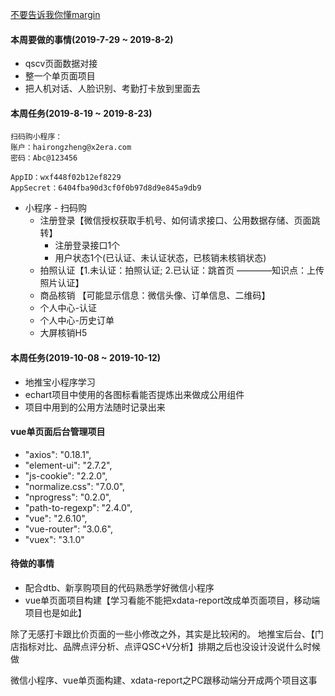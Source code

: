 [不要告诉我你懂margin](http://www.hicss.net/do-not-tell-me-you-understand-margin/)

#### 本周要做的事情(2019-7-29 ~ 2019-8-2)
- qscv页面数据对接 
- 整一个单页面项目
- 把人机对话、人脸识别、考勤打卡放到里面去

#### 本周任务(2019-8-19 ~  2019-8-23)

```
扫码购小程序：
账户：hairongzheng@x2era.com
密码：Abc@123456

AppID：wxf448f02b12ef8229
AppSecret：6404fba90d3cf0f0b97d8d9e845a9db9

```
- 小程序 - 扫码购
    - 注册登录【微信授权获取手机号、如何请求接口、公用数据存储、页面跳转】
        - 注册登录接口1个
        - 用户状态1个(已认证、未认证状态，已核销未核销状态)
    - 拍照认证【1.未认证：拍照认证; 2.已认证：跳首页 ————知识点：上传照片认证】
    - 商品核销 【可能显示信息：微信头像、订单信息、二维码】
    - 个人中心-认证
    - 个人中心-历史订单
    - 大屏核销H5 


#### 本周任务(2019-10-08 ~ 2019-10-12)
- 地推宝小程序学习
- echart项目中使用的各图标看能否提炼出来做成公用组件
- 项目中用到的公用方法随时记录出来


#### vue单页面后台管理项目
- "axios": "0.18.1",
- "element-ui": "2.7.2",
- "js-cookie": "2.2.0",
- "normalize.css": "7.0.0",
- "nprogress": "0.2.0",
- "path-to-regexp": "2.4.0",
- "vue": "2.6.10",
- "vue-router": "3.0.6",
- "vuex": "3.1.0"

#### 待做的事情
- 配合dtb、新享购项目的代码熟悉学好微信小程序
- vue单页面项目构建【学习看能不能把xdata-report改成单页面项目，移动端项目也是如此】


除了无感打卡跟比价页面的一些小修改之外，其实是比较闲的。
地推宝后台、【门店指标对比、品牌点评分析、点评QSC+V分析】排期之后也没设计没说什么时候做

微信小程序、vue单页面构建、xdata-report之PC跟移动端分开成两个项目这事






